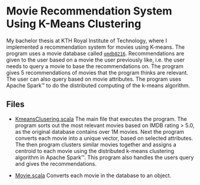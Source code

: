 # Movie Recommendation System Using K-Means Clustering

My bachelor thesis at KTH Royal Institute of Technology, where I implemented a recommendation system for movies using K-means. The program uses a movie database called [`omdb0216`](http://www.omdbapi.com/). Recommendations are given to the user based on a movie the user previously like, i.e. the user needs to query a movie to base the recommendations on. The program gives 5 recommendations of movies that the program thinks are relevant. The user can also query based on movie attributes.  The program uses Apache Spark&trade; to do the distributed computing of the k-means algorithm.

## Files 
- [KmeansClusering.scala](/src/org/BachelorThesis/KmeansClusering.scala) The main file that executes the program. The program sorts out the most relevant movies based on IMDB rating > 5.0, as the original database contains over 1M movies. Next the program converts each movie into a unique vector, based on selected attributes. The then program clusters similar movies together and assigns a centroid to each movie using the distributed k-means clustering algorithm in
Apache Spark&trade;. This program also handles the users query and gives the recommendations.

- [Movie.scala](/src/org/BachelorThesis/Movie.scala) Converts each movie in the database to an object.